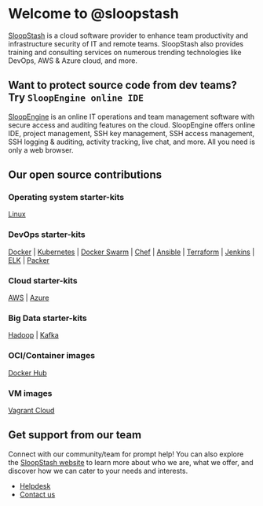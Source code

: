 # Welcome to @sloopstash
[SloopStash](https://sloopstash.com) is a cloud software provider to enhance team productivity and infrastructure security of IT and remote teams. SloopStash also provides training and consulting services on numerous trending technologies like DevOps, AWS & Azure cloud, and more.


## Want to protect source code from dev teams? Try `SloopEngine online IDE`
[SloopEngine](https://sloopengine.io) is an online IT operations and team management software with secure access and auditing features on the cloud. SloopEngine offers online IDE, project management, SSH key management, SSH access management, SSH logging & auditing, activity tracking, live chat, and more. All you need is only a web browser.


## Our open source contributions
### Operating system starter-kits
[Linux](https://github.com/sloopstash/kickstart-linux)

### DevOps starter-kits
[Docker](https://github.com/sloopstash/kickstart-docker) | [Kubernetes](https://github.com/sloopstash/kickstart-kubernetes) | [Docker Swarm](https://github.com/sloopstash/kickstart-swarm) | [Chef](https://github.com/sloopstash/kickstart-chef) | [Ansible](https://github.com/sloopstash/kickstart-ansible) | [Terraform](https://github.com/sloopstash/kickstart-terraform) | [Jenkins](https://github.com/sloopstash/kickstart-jenkins) | [ELK](https://github.com/sloopstash/kickstart-elk) | [Packer](https://github.com/sloopstash/kickstart-packer)

### Cloud starter-kits
[AWS](https://github.com/sloopstash/kickstart-aws) | [Azure](https://github.com/sloopstash/kickstart-azure)

### Big Data starter-kits
[Hadoop](https://github.com/sloopstash/kickstart-hadoop) | [Kafka](https://github.com/sloopstash/kickstart-kafka)

### OCI/Container images
[Docker Hub](https://hub.docker.com/u/sloopstash)

### VM images
[Vagrant Cloud](https://app.vagrantup.com/sloopstash)


## Get support from our team
Connect with our community/team for prompt help! You can also explore the [SloopStash website](https://sloopstash.com) to learn more about who we are, what we offer, and discover how we can cater to your needs and interests.

* [Helpdesk](https://sloopstash.zohodesk.com)
* [Contact us](https://sloopstash.com/contact.html)

